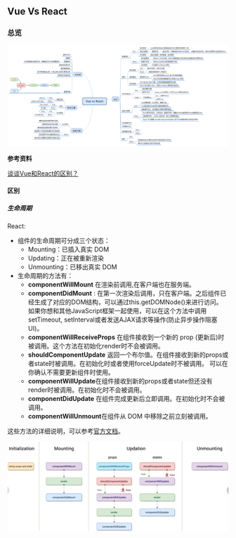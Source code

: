 ## Vue Vs React

### 总览

![](../images/Vue-vs-React.png)

**参考资料**

[谈谈Vue和React的区别？](https://blog.csdn.net/xgangzai/article/details/115301290)

#### 区别

##### 生命周期

React:

* 组件的生命周期可分成三个状态：
  - Mounting：已插入真实 DOM
  - Updating：正在被重新渲染
  - Unmounting：已移出真实 DOM
* 生命周期的方法有：
  - **componentWillMount** 在渲染前调用,在客户端也在服务端。
  - **componentDidMount** : 在第一次渲染后调用，只在客户端。之后组件已经生成了对应的DOM结构，可以通过this.getDOMNode()来进行访问。 如果你想和其他JavaScript框架一起使用，可以在这个方法中调用setTimeout, setInterval或者发送AJAX请求等操作(防止异步操作阻塞UI)。
  - **componentWillReceiveProps** 在组件接收到一个新的 prop (更新后)时被调用。这个方法在初始化render时不会被调用。
  - **shouldComponentUpdate** 返回一个布尔值。在组件接收到新的props或者state时被调用。在初始化时或者使用forceUpdate时不被调用。
    可以在你确认不需要更新组件时使用。
  - **componentWillUpdate**在组件接收到新的props或者state但还没有render时被调用。在初始化时不会被调用。
  - **componentDidUpdate** 在组件完成更新后立即调用。在初始化时不会被调用。
  - **componentWillUnmount**在组件从 DOM 中移除之前立刻被调用。

这些方法的详细说明，可以参考[官方文档](http://facebook.github.io/react/docs/component-specs.html#lifecycle-methods)。

![image-20210712094013630](../images/react生命周期.png)